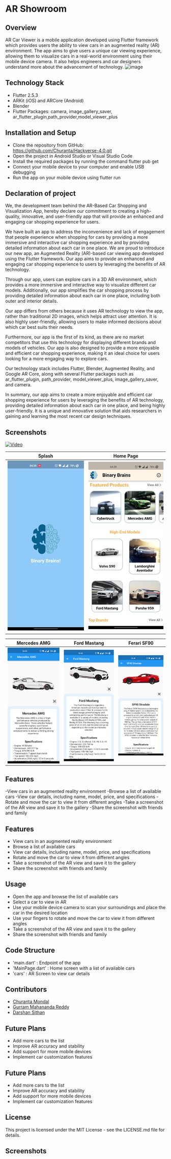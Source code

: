 # AR Showroom

## Overview

AR Car Viewer is a mobile application developed using Flutter framework which provides users the ability to view cars in an augmented reality (AR) environment. The app aims to give users a unique car viewing experience, allowing them to visualize cars in a real-world environment using their mobile device camera. It also helps engineers and car designers understand more about the advancement of technology.
![image](https://user-images.githubusercontent.com/83538805/232266879-58b8a55d-31f4-41e1-a073-32ce7074316b.png)


## Technology Stack

- Flutter 2.5.3
- ARKit (iOS) and ARCore (Android)
- Blender
- Flutter Packages: camera, image_gallery_saver, ar_flutter_plugin,path_provider,model_viewer_plus

## Installation and Setup

- Clone the repository from GitHub: https://github.com/Churanta/Hackverse-4.0.git
- Open the project in Android Studio or Visual Studio Code
- Install the required packages by running the command flutter pub get
- Connect your mobile device to your computer and enable USB debugging
- Run the app on your mobile device using flutter run

## Declaration of project
We, the development team behind the AR-Based Car Shopping and Visualization App, hereby declare our commitment to creating a high-quality, innovative, and user-friendly app that will provide an enhanced and engaging car shopping experience for users.

We have built an app to address the inconvenience and lack of engagement that people experience when shopping for cars by providing a more immersive and interactive car shopping experience and by providing detailed information about each car in one place.
We are proud to introduce our new app, an Augmented Reality (AR)-based car viewing app developed using the Flutter framework. Our app aims to provide an enhanced and engaging car shopping experience to users by leveraging the benefits of AR technology.

Through our app, users can explore cars in a 3D AR environment, which provides a more immersive and interactive way to visualize different car models. Additionally, our app simplifies the car shopping process by providing detailed information about each car in one place, including both outer and interior details.

Our app differs from others because it uses AR technology to view the app, rather than traditional 2D images, which helps attract user attention. It is also highly user-friendly, allowing users to make informed decisions about which car best suits their needs.

Furthermore, our app is the first of its kind, as there are no market competitors that use this technology for displaying different brands and models of vehicles. Our app is also designed to provide a more enjoyable and efficient car shopping experience, making it an ideal choice for users looking for a more engaging way to explore cars.

Our technology stack includes Flutter, Blender, Augmented Reality, and Google AR Core, along with several Flutter packages such as ar_flutter_plugin, path_provider, model_viewer_plus, image_gallery_saver, and camera.

In summary, our app aims to create a more enjoyable and efficient car shopping experience for users by leveraging the benefits of AR technology, providing detailed information about each car in one place, and being highly user-friendly. It is a unique and innovative solution that aids researchers in gaining and learning the most recent car design techniques.


## Screenshots

[![Video](https://drive.google.com/file/d/1lttcswkKCeja5yEkj9aLPIqr5RgprcrI/view?usp=share_link)](https://drive.google.com/file/d/1lttcswkKCeja5yEkj9aLPIqr5RgprcrI/view?usp=share_link)

|          Splash          |        Home Page         |
| :----------------------: | :----------------------: |
| ![](ScreenShots/sc3.jpg) | ![](ScreenShots/sc4.jpg) |
|                          |

|       Mercedes AMG       |       Ford Mastang       |       Ferari SF90        |
| :----------------------: | :----------------------: | :----------------------: |
| ![](ScreenShots/sc5.jpg) | ![](ScreenShots/sc6.jpg) | ![](ScreenShots/sc7.jpg) |

## Features

-View cars in an augmented reality environment
-Browse a list of available cars
-View car details, including name, model, price, and specifications
-Rotate and move the car to view it from different angles
-Take a screenshot of the AR view and save it to the gallery
-Share the screenshot with friends and family

## Features

- View cars in an augmented reality environment
- Browse a list of available cars
- View car details, including name, model, price, and specifications
- Rotate and move the car to view it from different angles
- Take a screenshot of the AR view and save it to the gallery
- Share the screenshot with friends and family





## Usage

- Open the app and browse the list of available cars
- Select a car to view in AR
- Use your mobile device camera to scan your surroundings and place the car in the desired location
- Use your fingers to rotate and move the car to view it from different angles
- Take a screenshot of the AR view and save it to the gallery
- Share the screenshot with friends and family

## Code Structure

- 'main.dart' : Endpoint of the app
- 'MainPage.dart' : Home screen with a list of available cars
- 'cars' : AR Screen to view car details

## Contributors

- [Churanta Mondal](https://github.com/Churanta)
- [Gurram Mahananda Reddy](https://github.com/nandu5g2)
- [Darshan Sithan](https://www.linkedin.com/in/darshan-sithan/?lipi=urn%3Ali%3Apage%3Ad_flagship3_people_connections%3B3XpbuuW0TUegNf5MAEYIkQ%3D%3D)

## Future Plans

- Add more cars to the list
- Improve AR accuracy and stability
- Add support for more mobile devices
- Implement car customization features

## Future Plans

- Add more cars to the list
- Improve AR accuracy and stability
- Add support for more mobile devices
- Implement car customization features

## License

This project is licensed under the MIT License - see the LICENSE.md file for details.

## Screenshots
